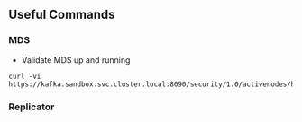 ## Useful Commands 

### MDS 
- Validate MDS up and running
```shell
curl -vi https://kafka.sandbox.svc.cluster.local:8090/security/1.0/activenodes/https
```

### Replicator